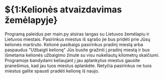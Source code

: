 # ${1:Kelionės atvaizdavimas žemėlapyje}

Programą paleidus per main.py atsiras langas su Lietuvos žemėlapiu ir Lietuvos miestais. Pasirinkus miestus iš sąrašo jie bus pridėti prie Jūsų kelionės maršruto. Kelionė pasibaigs pasirinkus pradinį miestą arba paspaudus "Užbaigti kelionę" Jūs busite gražinti į pradinį miestą ir bus išmetama kelionės užbaigimo žinutė su visu nukeliautų kilometrų skaičiumi. Programoje bandydami keliaujant į jau aplankytus miestus gausite pranešimus, kad jau tuos miestus aplankėte. Netyčia pasirinkus ne tuos miestus galite spausti pradėti kelionę iš naujo.
